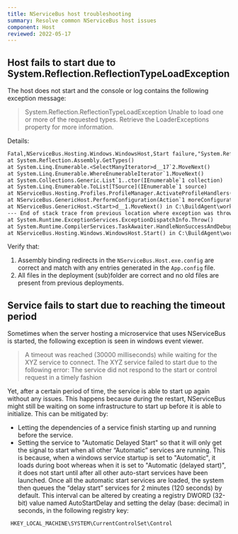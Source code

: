 ```yaml
---
title: NServiceBus host troubleshooting
summary: Resolve common NServiceBus host issues
component: Host
reviewed: 2022-05-17
---
```


## Host fails to start due to System.Reflection.ReflectionTypeLoadException

The host does not start and the console or log contains the following exception message:

> System.Reflection.ReflectionTypeLoadException Unable to load one or more of the requested types. Retrieve the LoaderExceptions property for more information.

Details:

```txt
Fatal,NServiceBus.Hosting.Windows.WindowsHost,Start failure,"System.Reflection.ReflectionTypeLoadException Unable to load one or more of the requested types. Retrieve the LoaderExceptions property for more information. at System.Reflection.RuntimeModule.GetTypes(RuntimeModule module)
at System.Reflection.Assembly.GetTypes()
at System.Linq.Enumerable.<SelectManyIterator>d__17`2.MoveNext()
at System.Linq.Enumerable.WhereEnumerableIterator`1.MoveNext()
at System.Collections.Generic.List`1..ctor(IEnumerable`1 collection)
at System.Linq.Enumerable.ToList[TSource](IEnumerable`1 source)
at NServiceBus.Hosting.Profiles.ProfileManager.ActivateProfileHandlers(EndpointConfiguration config) in C:\BuildAgent\work\3fdd02ec65f005b\src\NServiceBus.Hosting.Windows\Profiles\ProfileManager.cs:line 104
at NServiceBus.GenericHost.PerformConfiguration(Action`1 moreConfiguration) in C:\BuildAgent\work\3fdd02ec65f005b\src\NServiceBus.Hosting.Windows\GenericHost.cs:line 82
at NServiceBus.GenericHost.<Start>d__1.MoveNext() in C:\BuildAgent\work\3fdd02ec65f005b\src\NServiceBus.Hosting.Windows\GenericHost.cs:line 53
--- End of stack trace from previous location where exception was thrown ---
at System.Runtime.ExceptionServices.ExceptionDispatchInfo.Throw()
at System.Runtime.CompilerServices.TaskAwaiter.HandleNonSuccessAndDebuggerNotification(Task task)
at NServiceBus.Hosting.Windows.WindowsHost.Start() in C:\BuildAgent\work\3fdd02ec65f005b\src\NServiceBus.Hosting.Windows\WindowsHost.cs:line 32
```

Verify that:

1. Assembly binding redirects in the `NServiceBus.Host.exe.config` are correct and match with any entries generated in the `App.config` file.
2. All files in the deployment (sub)folder are correct and no old files are present from previous deployments.

## Service fails to start due to reaching the timeout period

Sometimes when the server hosting a microservice that uses NServiceBus is started, the following exception is seen in windows event viewer.
> A timeout was reached (30000 milliseconds) while waiting for the XYZ service to connect.
> The XYZ service failed to start due to the following error:
> The service did not respond to the start or control request in a timely fashion

Yet, after a certain period of time, the service is able to start up again without any issues. This happens because during the restart, NServiceBus might still be waiting on some infrastructure to start up before it is able to initialize. This can be mitigated by:

- Letting the dependencies of a service finish starting up and running before the service.
- Setting the service to  "Automatic Delayed Start" so that it will only get the signal to start when all other “Automatic” services are running. This is because, when a windows service startup is set to "Automatic", it loads during boot whereas when it is set to "Automatic (delayed start)", it does not  start until after all other auto-start services have been launched. Once all the automatic start services are loaded, the system then queues the “delay start” services for 2 minutes (120 seconds) by default. This interval can be altered by creating a registry DWORD (32-bit) value named AutoStartDelay and setting the delay (base: decimal) in seconds, in the following registry key:
```txt
 HKEY_LOCAL_MACHINE\SYSTEM\CurrentControlSet\Control
```
